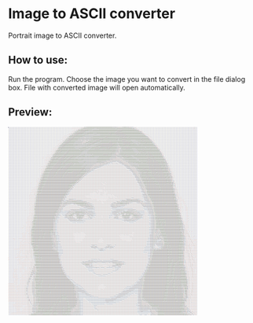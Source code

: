 # Image to ASCII converter
Portrait image to ASCII converter.

## How to use:
Run the program.
Choose the image you want to convert in the file dialog box.
File with converted image will open automatically.

## Preview:
![](images/preview.PNG)